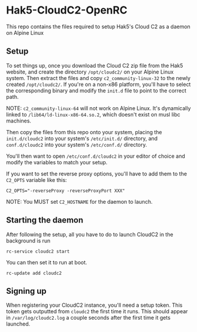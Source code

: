 # Hak5-CloudC2-OpenRC

This repo contains the files required to setup Hak5's Cloud C2 as a
daemon on Alpine Linux

## Setup

To set things up, once you download the Cloud C2 zip file from the
Hak5 website, and create the directory `/opt/cloudc2/` on your Alpine
Linux system. Then extract the files and copy `c2_community-linux-32`
to the newly created `/opt/cloudc2/`. If you're on a non-x86 platform,
you'll have to select the corresponding binary and modify the `init.d` 
file to point to the correct path.

NOTE: `c2_community-linux-64` will not work on Alpine Linux. It's
dynamically linked to `/lib64/ld-linux-x86-64.so.2`, which doesn't
exist on musl libc machines.

Then copy the files from this repo onto your system, placing the
`init.d/cloudc2` into your system's `/etc/init.d/` directory, and
`conf.d/cloudc2` into your system's `/etc/conf.d/` directory.

You'll then want to open `/etc/conf.d/cloudc2` in your editor of
choice and modify the variables to match your setup.

If you want to set the reverse proxy options, you'll have to add them
to the `C2_OPTS` variable like this:

```
C2_OPTS="-reverseProxy -reverseProxyPort XXX"
```

NOTE: You MUST set `C2_HOSTNAME` for the daemon to launch.

## Starting the daemon

After following the setup, all you have to do to launch CloudC2 in the
background is run

```
rc-service cloudc2 start
```

You can then set it to run at boot.

```
rc-update add cloudc2
```

## Signing up

When registering your CloudC2 instance, you'll need a setup
token. This token gets outputted from `cloudc2` the first time it
runs. This should appear in `/var/log/cloudc2.log` a couple seconds after
the first time it gets launched.
